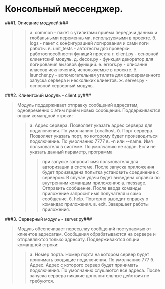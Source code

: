 # Консольный мессенджер.

###1. Описание модулей:###
>>а. common - пакет с утилитами приёма передачи данных и глобальными переменными, используемыми в проекте.
>>б. logs - пакет с конфигурацией логирования и сами логи работы.
>>в. unit_tests - автотесты для проверки работоспособности функций проекта
>>г. client.py - основной клиентский модуль.
>>д. decos.py - функция декоратор для логирования вызовов функций.
>>е. errors.py - описание классов исключений, используемые в проекте.
>>ё. launcher.py - вспомогательная утилита для одновременного запуска сервера и нескольких клиентов.
>>ж. server.py - основной серверный модуль.

###2. Клиентский модуль - client.py###
>Модуль поддерживает отправку сообщений адресатам, одновременно с этим приём новых сообщений.
>Поддерживаются опции командной строки:
>>а. Адрес сервера. Позволяет указать адрес сервера для подключения. По умолчанию Localhost.
>>б. Порт сервера. Позволяет указать порт, по которому будет производиться подключение. По умолчанию 7777
>>в. -n или --name. Имя пользователя в системе. По умолчанию не задан. Если не указать данный параметр, программа
>>>при запуске запросит имя пользователя для авторизации в системе.
>После запуска приложения будет произведена попытка установить соединение с сервером.
>В случае удачи будет выведена справка по внутренним командам приложения:
>>а. message. Отправить сообщение. После ввода команды приложение запросит имя получателя и само сообщение.
>>б. help. Повторно выводит справку о командах приложения.
>>в. exit. Завершает работы приложения.

###3. Серверный модуль - server.py###
>Модуль обеспечивает пересылку сообщений поступаемых от клиентов адресатам. Сообщения обрабатываются на сервере
>и отправляются только адресату.
>Поддерживаются опции командной строки:
>>a. Номер порта. Номер порта на котором сервер будет принимать входящие подключения. По умолчанию 777
>>б. Адрес. Адрес с которого сервер будет принимать подключения. По умолчанию слушаются все адреса.
>После запуска сервера никакие дополнительные действия не требуются.
